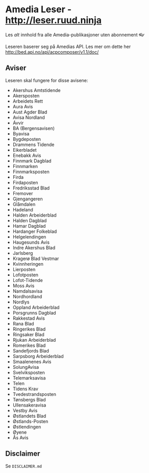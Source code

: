 # Amedia Leser - http://leser.ruud.ninja

Les *alt* innhold fra alle Amedia-publikasjoner uten abonnement :eyeglasses:

Leseren baserer seg på Amedias API. Les mer om dette her http://bed.api.no/api/acpcomposer/v1.1/doc/

## Aviser
Leseren skal fungere for disse avisene:
- Akershus Amtstidende
- Akersposten
- Arbeidets Rett
- Aura Avis
- Aust Agder Blad
- Avisa Nordland
- Ávvir
- BA (Bergensavisen)
- Byavisa
- Bygdeposten
- Drammens Tidende
- Eikerbladet
- Enebakk Avis
- Finnmark Dagblad
- Finnmarken
- Finnmarksposten
- Firda
- Firdaposten
- Fredriksstad Blad
- Fremover
- Gjengangeren
- Glåmdalen
- Hadeland
- Halden Arbeiderblad
- Halden Dagblad
- Hamar Dagblad
- Hardanger Folkeblad
- Helgelendingen
- Haugesunds Avis
- Indre Akershus Blad
- Jarlsberg
- Kragerø Blad Vestmar
- Kvinnheringen
- Lierposten
- Lofotposten
- Lofot-Tidende
- Moss Avis
- Namdalsavisa
- Nordhordland
- Nordlys
- Oppland Arbeiderblad
- Porsgrunns Dagblad
- Rakkestad Avis
- Rana Blad
- Ringerikes Blad
- Ringsaker Blad
- Rjukan Arbeiderblad
- Romerikes Blad
- Sandefjords Blad
- Sarpsborg Arbeiderblad
- Smaalenenes Avis
- SolungAvisa
- Svelviksposten
- Telemarksavisa
- Telen
- Tidens Krav
- Tvedestrandsposten
- Tønsbergs Blad
- Ullensakeravisa
- Vestby Avis
- Østlandets Blad
- Østlands-Posten
- Østlendingen
- Øyene
- Ås Avis

## Disclaimer
Se `DISCLAIMER.md`
